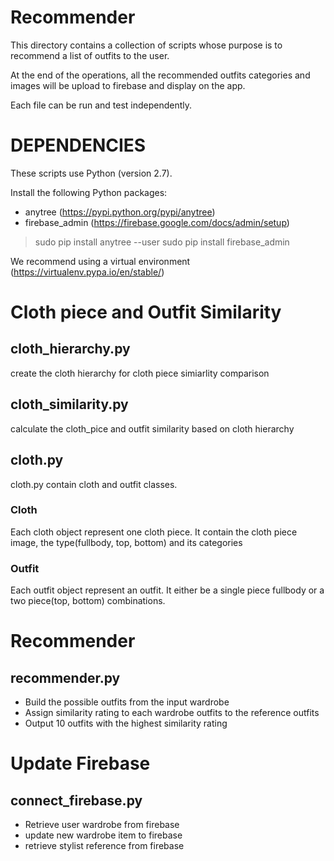 # Recommender

This directory contains a collection of scripts whose purpose
is to recommend a list of outfits to the user.

At the end of the operations, all the recommended outfits categories
and images will be upload to firebase and display on the app.

Each file can be run and test independently.

# DEPENDENCIES

These scripts use Python (version 2.7).

Install the following Python packages:

- anytree (https://pypi.python.org/pypi/anytree)
- firebase_admin (https://firebase.google.com/docs/admin/setup)
>sudo pip install anytree --user
>sudo pip install firebase_admin


We recommend using a virtual environment (https://virtualenv.pypa.io/en/stable/)

# Cloth piece and Outfit Similarity
## cloth_hierarchy.py
create the cloth hierarchy for cloth piece simiarlity comparison

## cloth_similarity.py
calculate the cloth_pice and outfit similarity based on cloth hierarchy

## cloth.py
cloth.py contain cloth and outfit classes.

### Cloth 
Each cloth object represent one cloth piece. It contain the cloth piece image, the type(fullbody, top, bottom) and its categories

### Outfit
Each outfit object represent an outfit. It either be a single piece fullbody or a two piece(top, bottom) combinations.

# Recommender
## recommender.py
- Build the possible outfits from the input wardrobe
- Assign similarity rating to each wardrobe outfits to the reference outfits
- Output 10 outfits with the highest similarity rating

# Update Firebase
## connect_firebase.py
- Retrieve user wardrobe from firebase
- update new wardrobe item to firebase
- retrieve stylist reference from firebase
